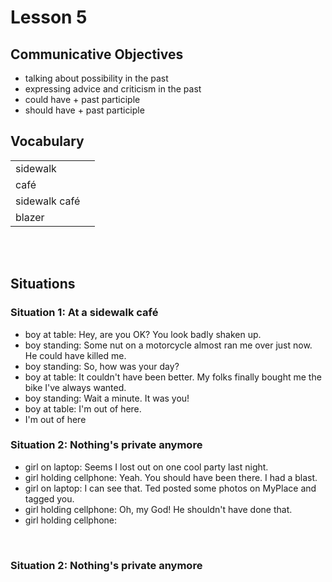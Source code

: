 # Lesson 5


## Communicative Objectives
- talking about possibility in the past
- expressing advice  and criticism in the past
- could have + past participle
- should have + past participle



## Vocabulary

|    |    |
|:---|:---|
| sidewalk |  |
| café |  |
| sidewalk café |  |
| blazer |  |

<br><br>


## Situations
### Situation 1: At a sidewalk café
- boy at table: Hey, are you OK? You look badly shaken up.
- boy standing: Some nut on a motorcycle almost ran me over just now. He could have killed me.
- boy standing: So, how was your day?
- boy at table: It couldn't have been better. My folks finally bought me the bike I've always wanted.
- boy standing: Wait a minute. It was you!
- boy at table: I'm out of here.
- I'm out of here


### Situation 2: Nothing's private anymore
- girl on laptop: Seems I lost out on one cool party last night.
- girl holding cellphone: Yeah. You should have been there. I had a blast.
- girl on laptop: I can see that. Ted posted some photos on MyPlace and tagged you.
- girl holding cellphone: Oh, my God! He shouldn't have done that.
- girl holding cellphone: 
<br>

### Situation 2: Nothing's private anymore